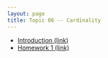 ```yaml
---
layout: page
title: Topic 06 -- Cardinality
---
```


* [Introduction (link)](/math180fall2023/modules/cardinality/introduction)
* [Homework 1 (link)](/math180fall2023/modules/cardinality/homework1)


